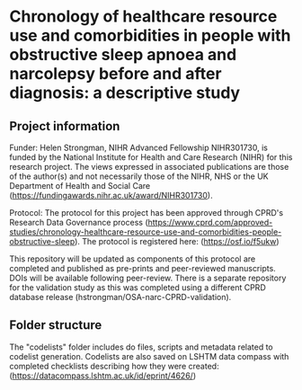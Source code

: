 # Chronology of healthcare resource use and comorbidities in people with obstructive sleep apnoea and narcolepsy before and after diagnosis: a descriptive study

## Project information

Funder: Helen Strongman, NIHR Advanced Fellowship NIHR301730, is funded by the National Institute for Health and Care Research (NIHR) for this research project. The views expressed in associated publications are those of the author(s) and not necessarily those of the NIHR, NHS or the UK Department of Health and Social Care (https://fundingawards.nihr.ac.uk/award/NIHR301730). 

Protocol: The protocol for this project has been approved through CPRD's Research Data Governance process (https://www.cprd.com/approved-studies/chronology-healthcare-resource-use-and-comorbidities-people-obstructive-sleep). The protocol is registered here: (https://osf.io/f5ukw)

This repository will be updated as components of this protocol are completed and published as pre-prints and peer-reviewed manuscripts. DOIs will be available following peer-review.
There is a separate repository for the validation study as this was completed using a different CPRD database release (hstrongman/OSA-narc-CPRD-validation).

## Folder structure

The "codelists" folder includes do files, scripts and metadata related to codelist generation.
Codelists are also saved on LSHTM data compass with completed checklists describing how they were created: (https://datacompass.lshtm.ac.uk/id/eprint/4626/) 
